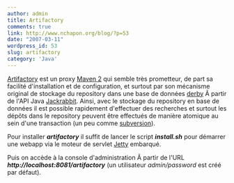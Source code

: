 ```yaml
---
author: admin
title: Artifactory
comments: true
link: http://www.nchapon.org/blog/?p=53
date: "2007-03-11"
wordpress_id: 53
slug: artifactory
category: 'Java'
---
```


[Artifactory](http://www.jfrog.org/sites/artifactory/latest/index.html) est un proxy [Maven 2](http://maven.apache.org) qui semble très prometteur, de part sa facilité d'installation et de configuration, et surtout par son mécanisme original de stockage du repository dans une base de données [derby](http://db.apache.org/derby/) Ã  partir de l'API Java [Jackrabbit](http://jackrabbit.apache.org). Ainsi, avec le stockage du repository en base de données il est possible rapidement d'effectuer des recherches et surtout les dépôts dans le repository peuvent être effectués de manière atomique au sein d'une transaction (un peu comme [subversion](http://subversion.tigris.org/)).

Pour installer **_artifactory_** il suffit de lancer le script **_install.sh_** pour démarrer une webapp via le moteur de servlet [Jetty](http://www.mortbay.org/) embarqué.

Puis on accède à  la console d'administration Ã  partir de l'URL **_http://localhost:8081/artifactory_** (un utilisateur _admin/password_ est créé par défaut).
